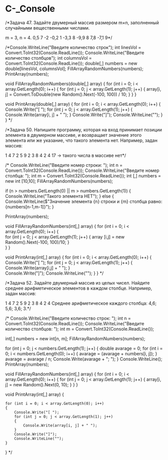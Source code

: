 # C-_Console
/*Задача 47. Задайте двумерный массив размером m×n, заполненный случайными вещественными числами.

m = 3, n = 4.
0,5 7 -2 -0,2
1 -3,3 8 -9,9
8 7,8 -7,1 9*/

/*Console.WriteLine("Введите количество строк");
int linesVol = Convert.ToInt32(Console.ReadLine());
Console.WriteLine("Введите количество столбцов");
int columnsVol = Convert.ToInt32(Console.ReadLine());
double[,] numbers = new double[linesVol, columnsVol];
FillArrayRandomNumbers(numbers);
PrintArray(numbers);

void FillArrayRandomNumbers(double[,] array)
{
    for (int i = 0; i < array.GetLength(0); i++)
    {
        for (int j = 0; j < array.GetLength(1); j++)
        {
            array[i, j] = Convert.ToDouble(new Random().Next(-100, 100)) / 10;
        }
    }
}

void PrintArray(double[,] array)
{
    for (int i = 0; i < array.GetLength(0); i++)
    {
        Console.Write("[ ");
        for (int j = 0; j < array.GetLength(1); j++)
        {
            Console.Write(array[i, j] + " ");
        }
        Console.Write("]");
        Console.WriteLine("");
    }
}
*/





/*Задача 50. Напишите программу, которая на вход принимает позиции элемента в двумерном массиве, и возвращает значение этого элемента или же указание, что такого элемента нет.
Например, задан массив:

1 4 7 2
5 9 2 3
8 4 2 4
17 -> такого числа в массиве нет*/


/*
Console.WriteLine("Введите номер строки: ");
int n = Convert.ToInt32(Console.ReadLine());
Console.WriteLine("Введите номер столбца: ");
int m = Convert.ToInt32(Console.ReadLine());
int [,] numbers = new int [10,10];
FillArrayRandomNumbers(numbers);

if (n > numbers.GetLength(0) || m > numbers.GetLength(1))
{
    Console.WriteLine("Такого элемента НЕТ");
}
else
{
    Console.WriteLine($"Значение элемента {n} строки и {m} столбца равно: {numbers[n-1,m-1]}");
}

PrintArray(numbers);

void FillArrayRandomNumbers(int[,] array)
{
    for (int i = 0; i < array.GetLength(0); i++)
        {        
            for (int j = 0; j < array.GetLength(1); j++)
            {
                array [i,j] = new Random().Next(-100, 100)/10;
            }   
        }
}

void PrintArray(int[,] array)
{
    for (int i = 0; i < array.GetLength(0); i++)
    {
        Console.Write("[ ");
        for (int j = 0; j < array.GetLength(1); j++)
        {
            Console.Write(array[i,j] + " ");
        }   
        Console.Write("]");
        Console.WriteLine(""); 
    }
}
*/



/*Задача 52. Задайте двумерный массив из целых чисел. Найдите среднее арифметическое элементов в каждом столбце.
Например, задан массив:

1 4 7 2
5 9 2 3
8 4 2 4
Среднее арифметическое каждого столбца: 4,6; 5,6; 3,6; 3.*/



/*
Console.WriteLine("Введите количество строк: ");
int n = Convert.ToInt32(Console.ReadLine());
Console.WriteLine("Введите количество столбцов: ");
int m = Convert.ToInt32(Console.ReadLine());

int[,] numbers = new int[n, m];
FillArrayRandomNumbers(numbers);


for (int j = 0; j < numbers.GetLength(1); j++)
{
    double avarage = 0;
    for (int i = 0; i < numbers.GetLength(0); i++)
    {
        avarage = (avarage + numbers[i, j]);
    }
    avarage = avarage / n;
    Console.Write(avarage + "; ");
}
Console.WriteLine();
PrintArray(numbers);



void FillArrayRandomNumbers(int[,] array)
{
    for (int i = 0; i < array.GetLength(0); i++)
    {
        for (int j = 0; j < array.GetLength(1); j++)
        {
            array[i, j] = new Random().Next(0, 10);
        }
    }
}

void PrintArray(int[,] array)
{

    for (int i = 0; i < array.GetLength(0); i++)
    {
        Console.Write("[ ");
        for (int j = 0; j < array.GetLength(1); j++)
        {
            Console.Write(array[i, j] + " ");
        }
        Console.Write("]");
        Console.WriteLine("");
    }
}
*/

